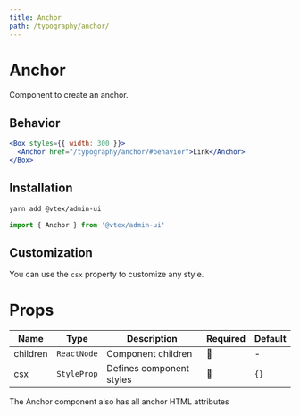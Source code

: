 ```yaml
---
title: Anchor
path: /typography/anchor/
---
```


# Anchor

Component to create an anchor.

## Behavior

```jsx
<Box styles={{ width: 300 }}>
  <Anchor href="/typography/anchor/#behavior">Link</Anchor>
</Box>
```

## Installation

```sh isStatic
yarn add @vtex/admin-ui
```

```jsx isStatic
import { Anchor } from '@vtex/admin-ui'
```

## Customization

You can use the `csx` property to customize any style.

# Props

| Name     | Type        | Description              | Required | Default |
| -------- | ----------- | ------------------------ | -------- | ------- |
| children | `ReactNode` | Component children       | 🚫       | -       |
| csx      | `StyleProp` | Defines component styles | 🚫       | `{}`    |

The Anchor component also has all anchor HTML attributes
